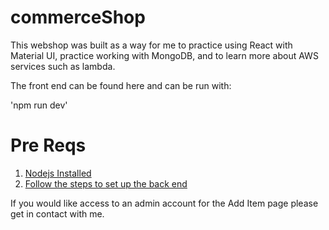 # commerceShop

This webshop was built as a way for me to practice using React with Material UI, practice working with MongoDB, and to learn more about AWS services such as lambda. 

The front end can be found here and can be run with:

'npm run dev'

# Pre Reqs

1. [Nodejs Installed](https://nodejs.org/en/download/package-manager/)
2. [Follow the steps to set up the back end](https://github.com/rockaflacka47/webshopBackend)

If you would like access to an admin account for the Add Item page please get in contact with me. 